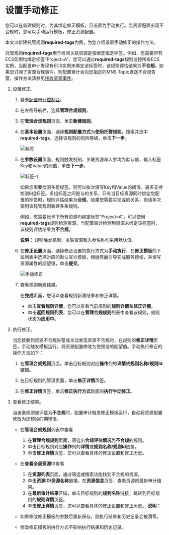 # 设置手动修正

您可以在新建规则时，为其绑定修正模板，且设置为手动执行。当资源配置出现不合规时，您可以手动运行模板，修正资源配置。

本文以新建托管规则**required-tags**为例，为您介绍设置手动修正的操作方法。

托管规则**required-tags**用于检测关联资源是否绑定指定标签。例如，您需要所有ECS实例均绑定标签“Project=A”，您可以通过**required-tags**规则监控所有ECS实例，当配置审计发现有ECS实例未绑定该标签时，该规则评估结果为**不合规**。如果您订阅了资源合规事件，则配置审计会向您指定的MNS Topic发送不合规告警，操作方法请参见[接收资源事件](/cn.zh-CN/资源事件/接收资源事件.md)。

1.  设置修正。

    1.  登录[配置审计控制台](https://config.console.aliyun.com)。

    2.  在左侧导航栏，选择**管理合规规则**。

    3.  在**管理合规规则**页面，单击**新建规则**。

    4.  在**基本设置**页面，选择**规则配置方式**为**使用托管规则**，搜索并选中**required-tags**，选择该规则的风险等级，单击**下一步**。

        ![标签](https://static-aliyun-doc.oss-cn-hangzhou.aliyuncs.com/assets/img/zh-CN/8479670061/p86601.png)

    5.  在**参数设置**页面，规则触发机制、关联资源和入参均为默认值，输入标签Key和Value的阈值，单击**下一步**。

        ![标签-1](https://static-aliyun-doc.oss-cn-hangzhou.aliyuncs.com/assets/img/zh-CN/8479670061/p86602.png)

        如果您需要检测多组标签，则可以依次填写Key和Value的阈值，最多支持检测6组标签。多组标签之间是与的关系，只有当目标资源同时绑定您配置的标签时，规则评估结果为**合规**。如果您需要实现或的关系，则请多次使用该托管规则新建多条规则。

        例如，您需要账号下所有资源均绑定标签“Project=A”，可以使用**required-tags**规则检测资源，当配置审计检测到资源未绑定该标签时，该规则评估结果为**不合规**。

        **说明：** 规则触发机制、关联资源和入参名称均采用默认值。

    6.  在**修正设置**页面，选择修正设置的执行方式为**手动执行**，在**修正模板**的下拉列表中选择对应的默认官方模板，根据界面引导完成服务授权，并填写资源属性的期望值，单击**提交**。

        ![手动修正](https://static-aliyun-doc.oss-cn-hangzhou.aliyuncs.com/assets/img/zh-CN/8479670061/p95309.png)

    7.  查看规则新建结果。

        在**完成**页面，您可以查看规则新建结果和修正详情。

        -   单击**查看规则详情**，您可以查看当前规则的**规则详情**和**修正详情**。
        -   单击**返回规则列表**，您可以在**管理合规规则**列表中查看该规则，规则状态为**应用中**。
2.  执行修正。

    当您接收到资源不合规告警或主动发现资源不合规时，在规则的**修正详情**页签，手动触发模板运行，将资源配置修改为您预设的期望值。手动执行修正的操作方法如下：

    1.  在**管理合规规则**页面，单击目标规则对应**操作**列的**详情**或**规则名称/规则Id**链接。

    2.  在目标规则的管理页面，单击**修正详情**页签。

    3.  在**修正详情**页签，单击**修正执行方式**后面的**执行手动修正**。

3.  查看修正结果。

    当该条规则被评估为**不合规**时，配置审计触发修正模板运行，自动将资源配置修改为您预设的期望值。

    -   在**管理合规规则**列表中查看
        1.  在**管理合规规则**页面，筛选出**合规评估情况**为**不合规**的规则。
        2.  单击目标规则对应**操作**列的**详情**或**规则名称/规则Id**链接。
        3.  单击**修正详情**页签，您可以查看具体的修正设置和修正历史。
    -   在**查看全局资源**中查看
        1.  在**资源列表**页面，通过筛选或搜索功能找到不合规的资源。
        2.  单击**资源ID/资源名称**链接，在**资源信息**页签，查看资源的最新审计结果。
        3.  在**最新审计结果**区域，单击目标规则的**规则名称**链接，跳转到目标规则的**规则详情**页签。
        4.  单击**修正详情**页签，您可以查看具体的修正设置和修正历史。
    **说明：**

    -   如果修改修正模板的参数后重新保存，则执行结果和历史记录会被清零。
    -   修改修正模板的执行方式不影响执行结果和历史记录。

